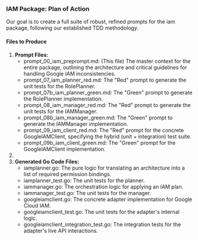 ### **IAM Package: Plan of Action**

Our goal is to create a full suite of robust, refined prompts for the iam package, following our established TDD methodology.

#### **Files to Produce**

1. **Prompt Files:**
    * prompt\_00\_iam\_preprompt.md: (This file) The master context for the entire package, outlining the architecture and critical guidelines for handling Google IAM inconsistencies.
    * prompt\_07\_iam\_planner\_red.md: The "Red" prompt to generate the unit tests for the RolePlanner.
    * prompt\_07b\_iam\_planner\_green.md: The "Green" prompt to generate the RolePlanner implementation.
    * prompt\_08\_iam\_manager\_red.md: The "Red" prompt to generate the unit tests for the IAMManager.
    * prompt\_08b\_iam\_manager\_green.md: The "Green" prompt to generate the IAMManager implementation.
    * prompt\_09\_iam\_client\_red.md: The "Red" prompt for the concrete GoogleIAMClient, specifying the hybrid (unit \+ integration) test suite.
    * prompt\_09b\_iam\_client\_green.md: The "Green" prompt for the GoogleIAMClient implementation.
2. 
3. **Generated Go Code Files:**
    * iamplanner.go: The pure logic for translating an architecture into a list of required permission bindings.
    * iamplanner\_test.go: The unit tests for the planner.
    * iammanager.go: The orchestration logic for applying an IAM plan.
    * iammanager\_test.go: The unit tests for the manager.
    * googleiamclient.go: The concrete adapter implementation for Google Cloud IAM.
    * googleiamclient\_test.go: The unit tests for the adapter's internal logic.
    * googleiamclient\_integration\_test.go: The integration tests for the adapter's live API interactions.
    
